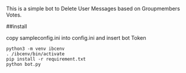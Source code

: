 This is a simple bot to Delete User Messages based on Groupmembers Votes.

##install

copy sampleconfig.ini into config.ini and insert bot Token

```
python3 -m venv ibcenv
. /ibcenv/bin/activate
pip install -r requirement.txt
python bot.py
```

